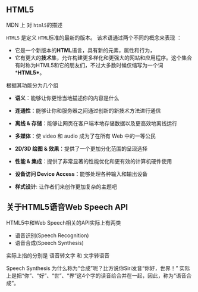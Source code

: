 ## HTML5

MDN 上 对 `html5`的描述

`HTML5` 是定义 `HTML`标准的最新的版本。 该术语通过两个不同的概念来表现 ：

-  它是一个新版本的**HTML**语言，具有新的元素，属性和行为， 
-  它有更大的**技术**集，允许构建更多样化和更强大的网站和应用程序。这个集合有时称为HTML5和它的朋友们，不过大多数时候仅缩写为一个词 ***HTML5\***。 

 根据其功能分为几个组

-  **语义**：能够让你更恰当地描述你的内容是什么 
-  **连通性**：能够让你和服务器之间通过创新的新技术方法进行通信 

-  **离线 & 存储**：能够让网页在客户端本地存储数据以及更高效地离线运行 
-  **多媒体**：使 video 和 audio 成为了在所有 Web 中的一等公民 
-  **2D/3D 绘图 & 效果**：提供了一个更加分化范围的呈现选择 
-  **性能 & 集成**：提供了非常显著的性能优化和更有效的计算机硬件使用 
-  **设备访问 Device Access**：能够处理各种输入和输出设备
-  **样式设计**: 让作者们来创作更加复杂的主题吧  

## 关于HTML5语音Web Speech API

 HTML5中和Web Speech相关的API实际上有两类 

*  语音识别(Speech Recognition)
*  语音合成(Speech Synthesis) 

实际上指的分别是 语音转文字 和 文字转语音

 Speech Synthesis 为什么称为“合成”呢？比方说你Siri发音“你好，世界！” 实际上是把“你”、“好”、“世”、“界”这4个字的读音给合并在一起，因此，称为“语音合成”。 